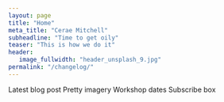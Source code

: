 ```yaml
---
layout: page
title: "Home"
meta_title: "Cerae Mitchell"
subheadline: "Time to get oily"
teaser: "This is how we do it"
header:
   image_fullwidth: "header_unsplash_9.jpg"
permalink: "/changelog/"
---
```


Latest blog post
Pretty imagery
Workshop dates
Subscribe box
